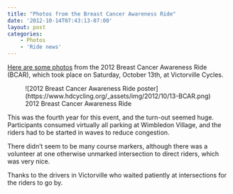 ```yaml
---
title: "Photos from the Breast Cancer Awareness Ride"
date: '2012-10-14T07:43:13-07:00'
layout: post
categories:
    - Photos
    - 'Ride news'
---
```


[Here are some photos](https://www.dropbox.com/sh/5nhhqtejx1ccoee/AAD6ci3l8yJ4h5H2mgiwH83ka?dl=0) from the 2012 Breast Cancer Awareness Ride (BCAR), which took place on Saturday, October 13th, at Victorville Cycles.

<figure>![2012 Breast Cancer Awareness Ride poster](https://www.hdcycling.org/_assets/img/2012/10/13-BCAR.png)<figcaption> 2012 Breast Cancer Awareness Ride</figcaption></figure>This was the fourth year for this event, and the turn-out seemed huge. Participants consumed virtually all parking at Wimbledon Village, and the riders had to be started in waves to reduce congestion.

There didn’t seem to be many course markers, although there was a volunteer at one otherwise unmarked intersection to direct riders, which was very nice.

Thanks to the drivers in Victorville who waited patiently at intersections for the riders to go by.